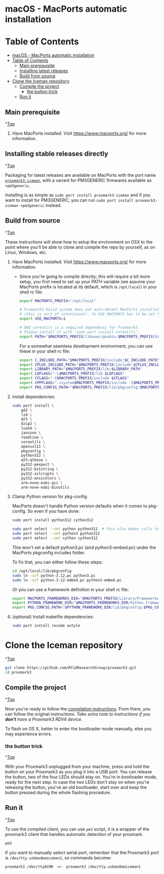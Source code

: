 
<a id="Top"></a>

# macOS - MacPorts automatic installation

# Table of Contents
- [macOS - MacPorts automatic installation](#macOS---macports-automatic-installation)
- [Table of Contents](#table-of-contents)
  - [Main prerequisite](#main-prerequisite)
  - [Installing latest releases](#installing-latest-releases)
  - [Build from source](#build-from-source)
- [Clone the Iceman repository](#clone-the-iceman-repository)
  - [Compile the project](#compile-the-project)
    - [the button trick](#the-button-trick)
  - [Run it](#run-it)




## Main prerequisite
^[Top](#top)

1. Have MacPorts installed. Visit https://www.macports.org/ for more information.

## Installing stable releases directly
^[Top](#top)

Packaging for latest releases are available on MacPorts with the port name [`proxmark3-iceman`](https://ports.macports.org/port/proxmark3-iceman/details/), with a variant for PM3GENERIC firmwares available as `+pm3generic`.

Installing is as simple as `sudo port install proxmark3-iceman` and if you want to install for PM3GENERIC, you can run `sudo port install proxmark3-iceman +pm3generic` instead.


## Build from source
^[Top](#top)

These instructions will show how to setup the environment on OSX to the point where you'll be able to clone and compile the repo by yourself, as on Linux, Windows, etc.

1. Have MacPorts installed. Visit https://www.macports.org/ for more information.

    * Since you're going to compile directly; this will require a bit more setup, you first need to set up your PATH variable (we assume your MacPorts prefix is located at its default, which is `/opt/local`) in your shell rc file:

      ```bash
      export MACPORTS_PREFIX="/opt/local"

      # Proxmark3 build system does not auto-detect MacPorts installations
      # (this is sort of intentional). So USE_MACPORTS has to be set first.
      export USE_MACPORTS=1

      # GNU coreutils is a required dependency for Proxmark3.
      # Please install it with `sudo port install coreutils`.
      export PATH="$MACPORTS_PREFIX/libexec/gnubin:$MACPORTS_PREFIX/bin:$MACPORTS_PREFIX/sbin:$PATH"
      ```

      For a somewhat seamless development environment, you can use these in your shell rc file:

      ```bash
      export C_INCLUDE_PATH="$MACPORTS_PREFIX/include:$C_INCLUDE_PATH"
      export CPLUS_INCLUDE_PATH="$MACPORTS_PREFIX/include:$CPLUS_INCLUDE_PATH"
      export LIBRARY_PATH="$MACPORTS_PREFIX/lib:$LIBRARY_PATH"
      export LDFLAGS="-L$MACPORTS_PREFIX/lib $LDFLAGS"
      export CFLAGS="-I$MACPORTS_PREFIX/include $CFLAGS"
      export CPPFLAGS="-isystem$MACPORTS_PREFIX/include -I$MACPORTS_PREFIX/include $CPPFLAGS"
      export PKG_CONFIG_PATH="$MACPORTS_PREFIX/lib/pkgconfig:$MACPORTS_PREFIX/share/pkgconfig:$PKG_CONFIG_PATH"
      ```

2. Install dependencies:

    ```bash
    sudo port install \
    	gd2 \
    	lz4 \
    	qt5 \
    	bzip2 \
    	lua54 \
    	jansson \
    	readline \
    	coreutils \
    	openssl11 \
    	pkgconfig \
    	python312 \
    	qt5-qtbase \
    	py312-pexpect \
    	py312-bitstring \
    	py312-sslcrypto \
    	py312-ansicolors \
    	arm-none-eabi-gcc \
    	arm-none-eabi-binutils
    ```

3. Clamp Python version for pkg-config

    MacPorts doesn't handle Python version defaults when it comes to pkg-config. So even if you have done:

    ```bash
    sudo port install python312 cython312

    sudo port select --set python python312  # this also makes calls to "python" operate on python3.12
    sudo port select --set python3 python312
    sudo port select --set cython cython312
    ```

    This won't set a default python3.pc (and python3-embed.pc) under the MacPorts pkgconfig includes folder.

    To fix that, you can either follow these steps:

    ```bash
    cd /opt/local/lib/pkgconfig
    sudo ln -svf python-3.12.pc python3.pc
    sudo ln -svf python-3.12-embed.pc python3-embed.pc
    ```

    _Or_ you can use a framework definition in your shell rc file:

    ```bash
    export MACPORTS_FRAMEWORKS_DIR="$MACPORTS_PREFIX/Library/Frameworks"
    export PYTHON_FRAMEWORK_DIR="$MACPORTS_FRAMEWORKS_DIR/Python.framework/Versions/3.12"
    export PKG_CONFIG_PATH="$PYTHON_FRAMEWORK_DIR/lib/pkgconfig:$PKG_CONFIG_PATH"
    ```

4. (optional) Install makefile dependencies:

    ```bash
    sudo port install recode astyle
    ```


# Clone the Iceman repository
^[Top](#top)

```sh
git clone https://github.com/RfidResearchGroup/proxmark3.git
cd proxmark3
```

## Compile the project
^[Top](#top)

Now you're ready to follow the [compilation instructions](/doc/md/Use_of_Proxmark/0_Compilation-Instructions.md).
From there, you can follow the original instructions.
_Take extra note to instructions if you **don't** have a Proxmark3 RDV4 device._

To flash on OS X, better to enter the bootloader mode manually, else you may experience errors.

### the button trick
^[Top](#top)

With your Proxmark3 unplugged from your machine, press and hold the button on your Proxmark3 as you plug it into a USB port. You can release the button, two of the four LEDs should stay on. You're in bootloader mode, ready for the next step. In case the two LEDs don't stay on when you're releasing the button, you've an old bootloader, start over and keep the button pressed during the whole flashing procedure.


## Run it
^[Top](#top)

To use the compiled client, you can use `pm3` script, it is a wrapper of the proxmark3 client that handles automatic detection of your proxmark.
```sh
pm3
```

If you want to manually select serial port, remember that the Proxmark3 port is `/dev/tty.usbmodemiceman1`, so commands become:
```sh
proxmark3 /dev/ttyACM0  =>  proxmark3 /dev/tty.usbmodemiceman1
```
